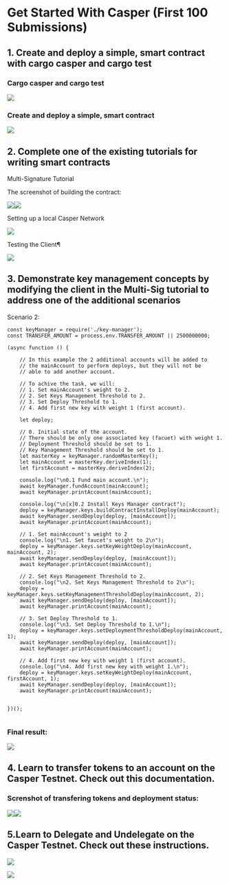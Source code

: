 # Get Started With Casper (First 100 Submissions)


## 1. Create and deploy a simple, smart contract with cargo casper and cargo test


### Cargo casper and cargo test


![](imgs/1.png)



### Create and deploy a simple, smart contract


![](imgs/1-deploy.png)









## 2. Complete one of the existing tutorials for writing smart contracts
Multi-Signature Tutorial

The screenshot of building the contract:

![](imgs/build.png)![](imgs/ls.png)


Setting up a local Casper Network


![](imgs/2-setup.png)

Testing the Client¶


![](imgs/mul.png)


## 3. Demonstrate key management concepts by modifying the client in the Multi-Sig tutorial to address one of the additional scenarios

Scenario 2: 


```
const keyManager = require('./key-manager');
const TRANSFER_AMOUNT = process.env.TRANSFER_AMOUNT || 2500000000;

(async function () {
    
    // In this example the 2 additional accounts will be added to 
    // the mainAccount to perform deploys, but they will not be 
    // able to add another account. 
    
    // To achive the task, we will:
    // 1. Set mainAccount's weight to 2.
    // 2. Set Keys Management Threshold to 2.
    // 3. Set Deploy Threshold to 1.
    // 4. Add first new key with weight 1 (first account).

    let deploy;

    // 0. Initial state of the account.
    // There should be only one associated key (facuet) with weight 1.
    // Deployment Threshold should be set to 1.
    // Key Management Threshold should be set to 1.
    let masterKey = keyManager.randomMasterKey();
    let mainAccount = masterKey.deriveIndex(1);
    let firstAccount = masterKey.deriveIndex(2);

    console.log("\n0.1 Fund main account.\n");
    await keyManager.fundAccount(mainAccount);
    await keyManager.printAccount(mainAccount);
    
    console.log("\n[x]0.2 Install Keys Manager contract");
    deploy = keyManager.keys.buildContractInstallDeploy(mainAccount);
    await keyManager.sendDeploy(deploy, [mainAccount]);
    await keyManager.printAccount(mainAccount);

    // 1. Set mainAccount's weight to 2
    console.log("\n1. Set faucet's weight to 2\n");
    deploy = keyManager.keys.setKeyWeightDeploy(mainAccount, mainAccount, 2);
    await keyManager.sendDeploy(deploy, [mainAccount]);
    await keyManager.printAccount(mainAccount);
    
    // 2. Set Keys Management Threshold to 2.
    console.log("\n2. Set Keys Management Threshold to 2\n");
    deploy = keyManager.keys.setKeyManagementThresholdDeploy(mainAccount, 2);
    await keyManager.sendDeploy(deploy, [mainAccount]);
    await keyManager.printAccount(mainAccount);
    
    // 3. Set Deploy Threshold to 1.
    console.log("\n3. Set Deploy Threshold to 1.\n");
    deploy = keyManager.keys.setDeploymentThresholdDeploy(mainAccount, 1);
    await keyManager.sendDeploy(deploy, [mainAccount]);
    await keyManager.printAccount(mainAccount);
    
    // 4. Add first new key with weight 1 (first account).
    console.log("\n4. Add first new key with weight 1.\n");
    deploy = keyManager.keys.setKeyWeightDeploy(mainAccount, firstAccount, 1);
    await keyManager.sendDeploy(deploy, [mainAccount]);
    await keyManager.printAccount(mainAccount);
    
 
})();


```

### Final result:
![](imgs/s2.png)

## 4. Learn to transfer tokens to an account on the Casper Testnet. Check out this documentation.
### Screnshot of transfering tokens and deployment status:


![](imgs/transfer.png)![](imgs/amount.png)




## 5.Learn to Delegate and Undelegate on the Casper Testnet. Check out these instructions.



![](imgs/delegate.png)



![](imgs/undelegate.png)
